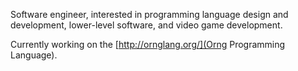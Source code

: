 Software engineer, interested in programming language design and development, lower-level software, and video game development.

Currently working on the [http://ornglang.org/](Orng Programming Language).

<!---
Rakhyvel/Rakhyvel is a ✨ special ✨ repository because its `README.md` (this file) appears on your GitHub profile.
You can click the Preview link to take a look at your changes.
--->
